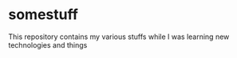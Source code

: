 somestuff
=========

This repository contains my various stuffs while I was learning new technologies and things

